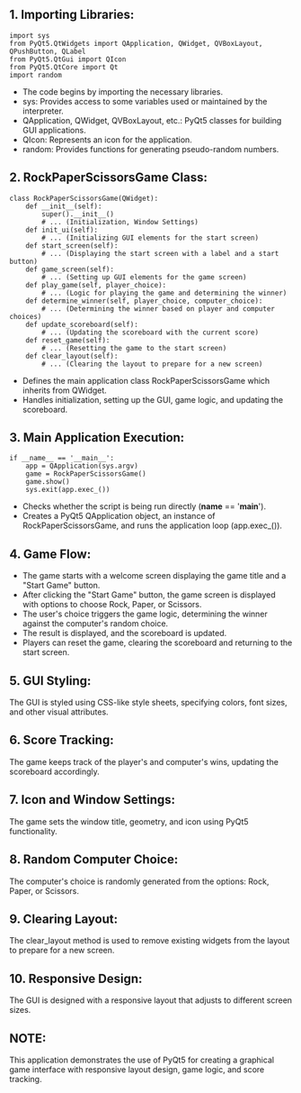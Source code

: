 ## 1. Importing Libraries:
    import sys
    from PyQt5.QtWidgets import QApplication, QWidget, QVBoxLayout, QPushButton, QLabel
    from PyQt5.QtGui import QIcon
    from PyQt5.QtCore import Qt
    import random

- The code begins by importing the necessary libraries.
- sys: Provides access to some variables used or maintained by the interpreter.
- QApplication, QWidget, QVBoxLayout, etc.: PyQt5 classes for building GUI applications.
- QIcon: Represents an icon for the application.
- random: Provides functions for generating pseudo-random numbers.

## 2. RockPaperScissorsGame Class:
    class RockPaperScissorsGame(QWidget):
        def __init__(self):
            super().__init__()
            # ... (Initialization, Window Settings)
        def init_ui(self):
            # ... (Initializing GUI elements for the start screen)
        def start_screen(self):
            # ... (Displaying the start screen with a label and a start button)
        def game_screen(self):
            # ... (Setting up GUI elements for the game screen)
        def play_game(self, player_choice):
            # ... (Logic for playing the game and determining the winner)
        def determine_winner(self, player_choice, computer_choice):
            # ... (Determining the winner based on player and computer choices)
        def update_scoreboard(self):
            # ... (Updating the scoreboard with the current score)
        def reset_game(self):
            # ... (Resetting the game to the start screen)
        def clear_layout(self):
            # ... (Clearing the layout to prepare for a new screen)

- Defines the main application class RockPaperScissorsGame which inherits from QWidget.
- Handles initialization, setting up the GUI, game logic, and updating the scoreboard.

## 3. Main Application Execution:
    if __name__ == '__main__':
        app = QApplication(sys.argv)
        game = RockPaperScissorsGame()
        game.show()
        sys.exit(app.exec_())

- Checks whether the script is being run directly (__name__ == '__main__').
- Creates a PyQt5 QApplication object, an instance of RockPaperScissorsGame, and runs the application loop (app.exec_()).

## 4. Game Flow:
- The game starts with a welcome screen displaying the game title and a "Start Game" button.
- After clicking the "Start Game" button, the game screen is displayed with options to choose Rock, Paper, or Scissors.
- The user's choice triggers the game logic, determining the winner against the computer's random choice.
- The result is displayed, and the scoreboard is updated.
- Players can reset the game, clearing the scoreboard and returning to the start screen.

## 5. GUI Styling:
The GUI is styled using CSS-like style sheets, specifying colors, font sizes, and other visual attributes.

## 6. Score Tracking:
The game keeps track of the player's and computer's wins, updating the scoreboard accordingly.

## 7. Icon and Window Settings:
The game sets the window title, geometry, and icon using PyQt5 functionality.

## 8. Random Computer Choice:
The computer's choice is randomly generated from the options: Rock, Paper, or Scissors.

## 9. Clearing Layout:
The clear_layout method is used to remove existing widgets from the layout to prepare for a new screen.

## 10. Responsive Design:
The GUI is designed with a responsive layout that adjusts to different screen sizes.

## NOTE:
This application demonstrates the use of PyQt5 for creating a graphical game interface with responsive layout design, game logic, and score tracking.
